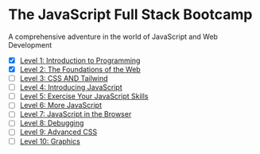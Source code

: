 # The JavaScript Full Stack Bootcamp

A comprehensive adventure in the world of JavaScript and Web Development


- [x] [Level 1: Introduction to Programming](./01-introduction-to-programming)
- [x] [Level 2: The Foundations of the Web](./02-web-foundation)
- [ ] [Level 3: CSS AND Tailwind](./03-css-and-tailwind)
- [ ] [Level 4: Introducing JavaScript](./04-introducing-js)
- [ ] [Level 5: Exercise Your JavaScript Skills](./05-js-skills-exercise)
- [ ] [Level 6: More JavaScript](./06-more-js)
- [ ] [Level 7: JavaScript in the Browser](./07-js-in-the-browser)
- [ ] [Level 8: Debugging](./08-debugging)
- [ ] [Level 9: Advanced CSS](./09-advanced-css)
- [ ] [Level 10: Graphics](./10-graphics)
